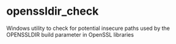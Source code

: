 # openssldir_check
Windows utility to check for potential insecure paths used by the OPENSSLDIR build parameter in OpenSSL libraries

